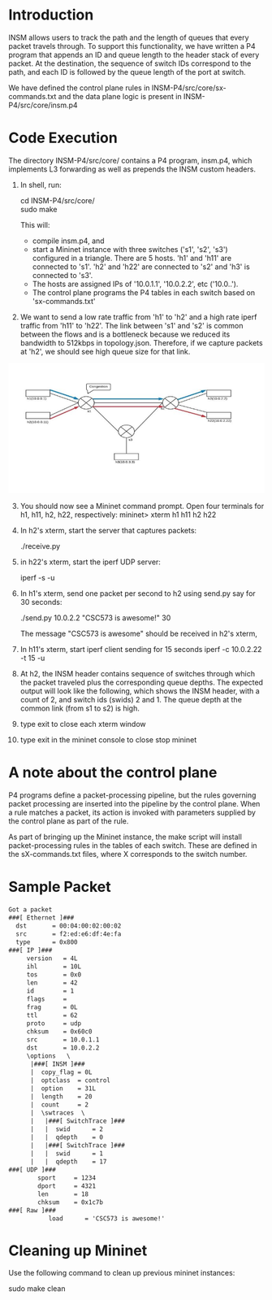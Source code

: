 Introduction
============

INSM allows users to track the path and the length of queues that every
packet travels through.  To support this functionality, we have written a P4 program that appends an ID and queue length to the header stack of every packet.  At the destination, the sequence of switch IDs correspond to the path, and each ID is followed by the queue length of the port at switch.

We have defined the control plane rules in INSM-P4/src/core/sx-commands.txt and the data plane logic is present in INSM-P4/src/core/insm.p4
 
Code Execution
==============

The directory INSM-P4/src/core/ contains a P4 program,
insm.p4, which implements L3 forwarding as well as prepends the INSM custom headers.

1. In shell, run:

   cd INSM-P4/src/core/  
   sudo make
  
   This will:
   * compile insm.p4, and
   * start a Mininet instance with three switches ('s1', 's2', 's3') configured
     in a triangle. There are 5 hosts. 'h1' and 'h11' are connected to 's1'.
     'h2' and 'h22' are connected to 's2' and 'h3' is connected to 's3'.     
   * The hosts are assigned IPs of '10.0.1.1', '10.0.2.2', etc
     ('10.0.<Switchid>.<hostID>').
   * The control plane programs the P4 tables in each switch based on
     'sx-commands.txt'

2. We want to send a low rate traffic from 'h1' to 'h2' and a high
   rate iperf traffic from 'h11' to 'h22'.  The link between 's1' and
   's2' is common between the flows and is a bottleneck because we
   reduced its bandwidth to 512kbps in topology.json.  Therefore, if we
   capture packets at 'h2', we should see high queue size for that
   link.

![Setup](setup.jpg)

3. You should now see a Mininet command prompt. Open four terminals
   for h1, h11, h2, h22, respectively:
   mininet> xterm h1 h11 h2 h22
   
3. In h2's xterm, start the server that captures packets:
   
   ./receive.py
   
4. in h22's xterm, start the iperf UDP server:
   
   iperf -s -u
   

5. In h1's xterm, send one packet per second to h2 using send.py
   say for 30 seconds:
  
   ./send.py 10.0.2.2 "CSC573 is awesome!" 30
   
   The message "CSC573 is awesome" should be received in h2's xterm,
6. In h11's xterm, start iperf client sending for 15 seconds
  iperf -c 10.0.2.22 -t 15 -u
   
7. At h2, the INSM header contains sequence of
 switches through which the packet traveled plus the corresponding
 queue depths.  The expected output will look like the following,
 which shows the INSM header, with a count of 2, and switch ids
 (swids) 2 and 1.  The queue depth at the common link (from s1 to
 s2) is high.
8. type exit to close each xterm window
9. type exit in the mininet console to close stop mininet


A note about the control plane
==============================

P4 programs define a packet-processing pipeline, but the rules
governing packet processing are inserted into the pipeline by the
control plane.  When a rule matches a packet, its action is invoked
with parameters supplied by the control plane as part of the rule.

As part of bringing up the Mininet instance, the
make script will install packet-processing rules in the tables of
each switch. These are defined in the sX-commands.txt files, where
X corresponds to the switch number.

Sample Packet
=============
```
Got a packet
###[ Ethernet ]###
  dst       = 00:04:00:02:00:02
  src       = f2:ed:e6:df:4e:fa
  type      = 0x800
###[ IP ]###
     version   = 4L
     ihl       = 10L
     tos       = 0x0
     len       = 42
     id        = 1
     flags     =
     frag      = 0L
     ttl       = 62
     proto     = udp
     chksum    = 0x60c0
     src       = 10.0.1.1
     dst       = 10.0.2.2
     \options   \
      |###[ INSM ]###
      |  copy_flag = 0L
      |  optclass  = control
      |  option    = 31L
      |  length    = 20
      |  count     = 2
      |  \swtraces  \
      |   |###[ SwitchTrace ]###
      |   |  swid      = 2
      |   |  qdepth    = 0
      |   |###[ SwitchTrace ]###
      |   |  swid      = 1
      |   |  qdepth    = 17
###[ UDP ]###
        sport     = 1234
        dport     = 4321
        len       = 18
        chksum    = 0x1c7b
###[ Raw ]###
           load      = 'CSC573 is awesome!'
```

Cleaning up Mininet
===================
Use the following command to clean up
previous mininet instances:


sudo make clean
